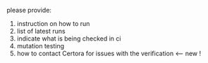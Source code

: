 
please provide:
1. instruction on how to run
2. list of latest runs
3. indicate what is being checked in ci 
4. mutation testing
5. how to contact Certora for issues with the verification  <-- new !


